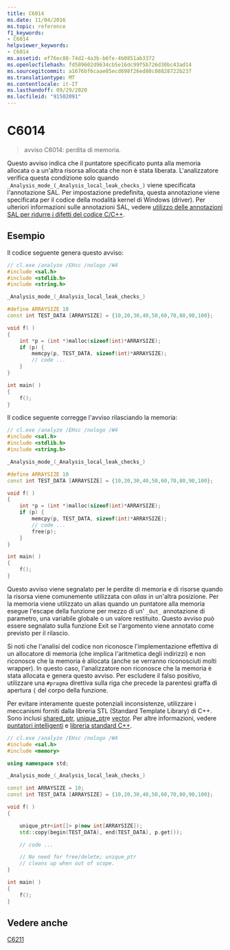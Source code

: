 ```yaml
---
title: C6014
ms.date: 11/04/2016
ms.topic: reference
f1_keywords:
- C6014
helpviewer_keywords:
- C6014
ms.assetid: ef76ec88-74d2-4a3b-b6fe-4b0851ab3372
ms.openlocfilehash: fd589602d9634cb5e16dc99f5b726d30bc43ad14
ms.sourcegitcommit: a1676bf6caae05ecd698f26ed80c08828722b237
ms.translationtype: MT
ms.contentlocale: it-IT
ms.lasthandoff: 09/29/2020
ms.locfileid: "91502091"
---
```

# <a name="c6014"></a>C6014

> avviso C6014: perdita di memoria.

Questo avviso indica che il puntatore specificato punta alla memoria allocata o a un'altra risorsa allocata che non è stata liberata. L'analizzatore verifica questa condizione solo quando `_Analysis_mode_(_Analysis_local_leak_checks_)` viene specificata l'annotazione SAL. Per impostazione predefinita, questa annotazione viene specificata per il codice della modalità kernel di Windows (driver). Per ulteriori informazioni sulle annotazioni SAL, vedere [utilizzo delle annotazioni SAL per ridurre i difetti del codice C/C++](../code-quality/using-sal-annotations-to-reduce-c-cpp-code-defects.md).

## <a name="examples"></a>Esempio

Il codice seguente genera questo avviso:

```cpp
// cl.exe /analyze /EHsc /nologo /W4
#include <sal.h>
#include <stdlib.h>
#include <string.h>

_Analysis_mode_(_Analysis_local_leak_checks_)

#define ARRAYSIZE 10
const int TEST_DATA [ARRAYSIZE] = {10,20,30,40,50,60,70,80,90,100};

void f( )
{
    int *p = (int *)malloc(sizeof(int)*ARRAYSIZE);
    if (p) {
        memcpy(p, TEST_DATA, sizeof(int)*ARRAYSIZE);
        // code ...
    }
}

int main( )
{
    f();
}
```

Il codice seguente corregge l'avviso rilasciando la memoria:

```cpp
// cl.exe /analyze /EHsc /nologo /W4
#include <sal.h>
#include <stdlib.h>
#include <string.h>

_Analysis_mode_(_Analysis_local_leak_checks_)

#define ARRAYSIZE 10
const int TEST_DATA [ARRAYSIZE] = {10,20,30,40,50,60,70,80,90,100};

void f( )
{
    int *p = (int *)malloc(sizeof(int)*ARRAYSIZE);
    if (p) {
        memcpy(p, TEST_DATA, sizeof(int)*ARRAYSIZE);
        // code ...
        free(p);
    }
}

int main( )
{
    f();
}
```

Questo avviso viene segnalato per le perdite di memoria e di risorse quando la risorsa viene comunemente utilizzata con *alias* in un'altra posizione. Per la memoria viene utilizzato un alias quando un puntatore alla memoria esegue l'escape della funzione per mezzo di un' `_Out_` annotazione di parametro, una variabile globale o un valore restituito. Questo avviso può essere segnalato sulla funzione Exit se l'argomento viene annotato come previsto per il rilascio.

Si noti che l'analisi del codice non riconosce l'implementazione effettiva di un allocatore di memoria (che implica l'aritmetica degli indirizzi) e non riconosce che la memoria è allocata (anche se verranno riconosciuti molti wrapper). In questo caso, l'analizzatore non riconosce che la memoria è stata allocata e genera questo avviso. Per escludere il falso positivo, utilizzare una `#pragma` direttiva sulla riga che precede la parentesi graffa di apertura `{` del corpo della funzione.

Per evitare interamente queste potenziali inconsistenze, utilizzare i meccanismi forniti dalla libreria STL (Standard Template Library) di C++. Sono inclusi [shared_ptr](../standard-library/shared-ptr-class.md), [unique_ptr](../standard-library/unique-ptr-class.md)e [vector](../standard-library/vector.md). Per altre informazioni, vedere [puntatori intelligenti](../cpp/smart-pointers-modern-cpp.md) e [libreria standard C++](../standard-library/cpp-standard-library-reference.md).

```cpp
// cl.exe /analyze /EHsc /nologo /W4
#include <sal.h>
#include <memory>

using namespace std;

_Analysis_mode_(_Analysis_local_leak_checks_)

const int ARRAYSIZE = 10;
const int TEST_DATA [ARRAYSIZE] = {10,20,30,40,50,60,70,80,90,100};

void f( )
{

    unique_ptr<int[]> p(new int[ARRAYSIZE]);
    std::copy(begin(TEST_DATA), end(TEST_DATA), p.get());

    // code ...

    // No need for free/delete; unique_ptr
    // cleans up when out of scope.
}

int main( )
{
    f();
}
```

## <a name="see-also"></a>Vedere anche

[C6211](../code-quality/c6211.md)
